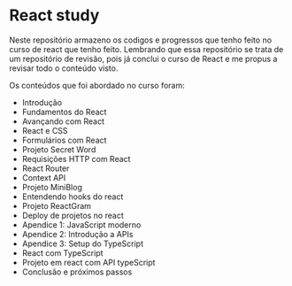 # React study

Neste repositório armazeno os codigos e progressos que tenho feito no curso de
react que tenho feito. Lembrando que essa repositório se trata de um repositório
de revisão, pois já conclui o curso de React e me propus a revisar todo o conteúdo visto.

Os conteúdos que foi abordado no curso foram:
* Introdução
* Fundamentos do React
* Avançando com React
* React e CSS
* Formulários com React
* Projeto Secret Word
* Requisições HTTP com React
* React Router
* Context API
* Projeto MiniBlog
* Entendendo hooks do react
* Projeto ReactGram
* Deploy de projetos no react
* Apendice 1: JavaScript moderno
* Apendice 2: Introdução a APIs
* Apendice 3: Setup do TypeScript
* React com TypeScript
* Projeto em react com API typeScript
* Conclusão e próximos passos
